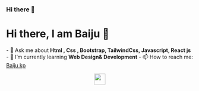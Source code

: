 ### Hi there 👋

<!--
**BaijuShanzz/BaijuShanzz** is a ✨ _special_ ✨ repository because its `README.md` (this file) appears on your GitHub profile.

Here are some ideas to get you started:

- 🔭 I’m currently working on ...
- 🌱 I’m currently learning ...
- 👯 I’m looking to collaborate on ...
- 🤔 I’m looking for help with ...
- 💬 Ask me about ...
- 📫 How to reach me: ...
- 😄 Pronouns: ...
- ⚡ Fun fact: ...
-->


<h1>Hi there, I am Baiju 👋</h1>
- 💬 Ask me about <strong>Html , Css , Bootstrap, TailwindCss, Javascript, React js</strong>
- 🌱 I’m currently learning <strong>Web Design& Development</strong>
- 📫 How to reach me: <a href="https://www.linkedin.com/in/baiju-kp-b8a87b21a/" target="_blank">Baiju kp</a>


<p align="center">
<a href="https://www.linkedin.com/in/baiju-kp-b8a87b21a/" target="_blank"><img src="https://cdn.jsdelivr.net/npm/simple-icons@3.13.0/icons/linkedin.svg" height="30" widdth="30"></a>
</p>

